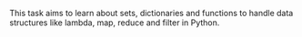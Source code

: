 This task aims to learn about sets, dictionaries and functions to handle data structures like lambda, map, reduce and filter in Python.
